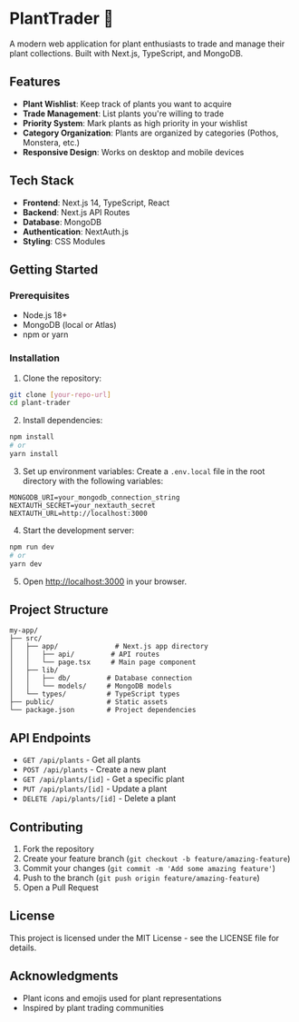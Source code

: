 # PlantTrader 🌱

A modern web application for plant enthusiasts to trade and manage their plant collections. Built with Next.js, TypeScript, and MongoDB.

## Features

- **Plant Wishlist**: Keep track of plants you want to acquire
- **Trade Management**: List plants you're willing to trade
- **Priority System**: Mark plants as high priority in your wishlist
- **Category Organization**: Plants are organized by categories (Pothos, Monstera, etc.)
- **Responsive Design**: Works on desktop and mobile devices

## Tech Stack

- **Frontend**: Next.js 14, TypeScript, React
- **Backend**: Next.js API Routes
- **Database**: MongoDB
- **Authentication**: NextAuth.js
- **Styling**: CSS Modules

## Getting Started

### Prerequisites

- Node.js 18+ 
- MongoDB (local or Atlas)
- npm or yarn

### Installation

1. Clone the repository:
```bash
git clone [your-repo-url]
cd plant-trader
```

2. Install dependencies:
```bash
npm install
# or
yarn install
```

3. Set up environment variables:
Create a `.env.local` file in the root directory with the following variables:
```env
MONGODB_URI=your_mongodb_connection_string
NEXTAUTH_SECRET=your_nextauth_secret
NEXTAUTH_URL=http://localhost:3000
```

4. Start the development server:
```bash
npm run dev
# or
yarn dev
```

5. Open [http://localhost:3000](http://localhost:3000) in your browser.

## Project Structure

```
my-app/
├── src/
│   ├── app/              # Next.js app directory
│   │   ├── api/         # API routes
│   │   └── page.tsx     # Main page component
│   ├── lib/
│   │   ├── db/         # Database connection
│   │   └── models/     # MongoDB models
│   └── types/          # TypeScript types
├── public/             # Static assets
└── package.json        # Project dependencies
```

## API Endpoints

- `GET /api/plants` - Get all plants
- `POST /api/plants` - Create a new plant
- `GET /api/plants/[id]` - Get a specific plant
- `PUT /api/plants/[id]` - Update a plant
- `DELETE /api/plants/[id]` - Delete a plant

## Contributing

1. Fork the repository
2. Create your feature branch (`git checkout -b feature/amazing-feature`)
3. Commit your changes (`git commit -m 'Add some amazing feature'`)
4. Push to the branch (`git push origin feature/amazing-feature`)
5. Open a Pull Request

## License

This project is licensed under the MIT License - see the LICENSE file for details.

## Acknowledgments

- Plant icons and emojis used for plant representations
- Inspired by plant trading communities

